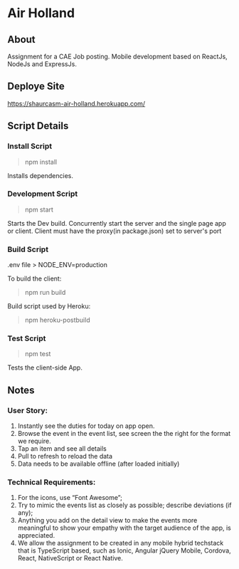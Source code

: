 # Air Holland

## About

Assignment for a CAE Job posting. Mobile development based on ReactJs, NodeJs and ExpressJs.

## Deploye Site

https://shaurcasm-air-holland.herokuapp.com/

## Script Details

### Install Script

> npm install

Installs dependencies.

### Development Script

> npm start

Starts the Dev build.
Concurrently start the server and the single page app or client. Client must have the proxy(in package.json) set to server's
port

### Build Script

.env file > NODE_ENV=production

To build the client:
> npm run build

Build script used by Heroku:
> npm heroku-postbuild

### Test Script

> npm test

Tests the client-side App.


## Notes

### User Story:

1. Instantly see the duties for today on app open.
2. Browse the event in the event list, see screen the the right for the format we require.
3. Tap an item and see all details 
4. Pull to refresh to reload the data 
5. Data needs to be available offline (after loaded initially)

### Technical Requirements:

1. For the icons, use “Font Awesome”; 
2. Try to mimic the events list as closely as possible; describe deviations (if any); 
3. Anything you add on the detail view to make the events more meaningful to show your empathy with the target audience of the app, is appreciated. 
4. We allow the assignment to be created in any mobile hybrid techstack that is TypeScript based, such as Ionic, Angular jQuery Mobile, Cordova, React, NativeScript or React Native.